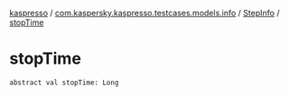 [kaspresso](../../index.md) / [com.kaspersky.kaspresso.testcases.models.info](../index.md) / [StepInfo](index.md) / [stopTime](./stop-time.md)

# stopTime

`abstract val stopTime: Long`